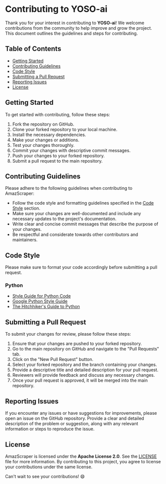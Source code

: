 # Contributing to YOSO-ai

Thank you for your interest in contributing to **YOSO-ai**! We welcome contributions from the community to help improve and grow the project. This document outlines the guidelines and steps for contributing.

## Table of Contents

- [Getting Started](#getting-started)
- [Contributing Guidelines](#contributing-guidelines)
- [Code Style](#code-style)
- [Submitting a Pull Request](#submitting-a-pull-request)
- [Reporting Issues](#reporting-issues)
- [License](#license)

## Getting Started

To get started with contributing, follow these steps:

1. Fork the repository on GitHub.
2. Clone your forked repository to your local machine.
3. Install the necessary dependencies.
4. Make your changes or additions.
5. Test your changes thoroughly.
6. Commit your changes with descriptive commit messages.
7. Push your changes to your forked repository.
8. Submit a pull request to the main repository.

## Contributing Guidelines

Please adhere to the following guidelines when contributing to AmazScraper:

- Follow the code style and formatting guidelines specified in the [Code Style](#code-style) section.
- Make sure your changes are well-documented and include any necessary updates to the project's documentation.
- Write clear and concise commit messages that describe the purpose of your changes.
- Be respectful and considerate towards other contributors and maintainers.

## Code Style

Please make sure to format your code accordingly before submitting a pull request.

### Python

- [Style Guide for Python Code](https://www.python.org/dev/peps/pep-0008/)
- [Google Python Style Guide](https://google.github.io/styleguide/pyguide.html)
- [The Hitchhiker's Guide to Python](https://docs.python-guide.org/writing/style/)

## Submitting a Pull Request

To submit your changes for review, please follow these steps:

1. Ensure that your changes are pushed to your forked repository.
2. Go to the main repository on GitHub and navigate to the "Pull Requests" tab.
3. Click on the "New Pull Request" button.
4. Select your forked repository and the branch containing your changes.
5. Provide a descriptive title and detailed description for your pull request.
6. Reviewers will provide feedback and discuss any necessary changes.
7. Once your pull request is approved, it will be merged into the main repository.

## Reporting Issues

If you encounter any issues or have suggestions for improvements, please open an issue on the GitHub repository. Provide a clear and detailed description of the problem or suggestion, along with any relevant information or steps to reproduce the issue.

## License

AmazScraper is licensed under the **Apache License 2.0**. See the [LICENSE](LICENSE) file for more information.
By contributing to this project, you agree to license your contributions under the same license.

Can't wait to see your contributions! :smile:
